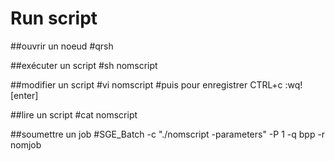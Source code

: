 # Run script 

##ouvrir un noeud 
#qrsh

##exécuter un script 
#sh nomscript

##modifier un script
#vi nomscript
#puis pour enregistrer CTRL+c :wq! [enter]

##lire un script 
#cat nomscript


##soumettre un job 
#SGE_Batch -c "./nomscript -parameters" -P 1 -q bpp -r nomjob

